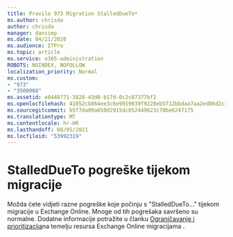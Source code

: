 ```yaml
---
title: Pravilo 973 Migration StalledDueTo*
ms.author: chrisda
author: chrisda
manager: dansimp
ms.date: 04/21/2020
ms.audience: ITPro
ms.topic: article
ms.service: o365-administration
ROBOTS: NOINDEX, NOFOLLOW
localization_priority: Normal
ms.custom:
- "973"
- "3500008"
ms.assetid: e8448771-3828-43d0-b17d-0c2c87377bf2
ms.openlocfilehash: 41852cb864ee3c6e9919039f9228eb5f12bbdaa7aa2ed86d2c1b654bd84c65c9
ms.sourcegitcommit: b5f7da89a650d2915dc652449623c78be6247175
ms.translationtype: MT
ms.contentlocale: hr-HR
ms.lasthandoff: 08/05/2021
ms.locfileid: "53992319"
---
```

# <a name="stalleddueto-errors-during-migration"></a>StalledDueTo pogreške tijekom migracije

Možda ćete vidjeti razne pogreške koje počinju s "StalledDueTo..." tijekom migracije u Exchange Online. Mnoge od tih pogrešaka savršeno su normalne. Dodatne informacije potražite u članku [Ograničavanje i prioritizacija](https://techcommunity.microsoft.com/t5/exchange-team-blog/resource-based-throttling-and-prioritization-in-exchange-online/ba-p/608020)na temelju resursa Exchange Online migracijama .
